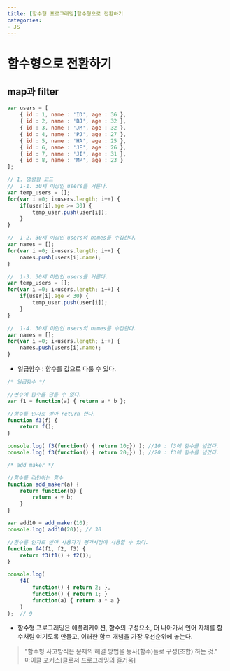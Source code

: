 ```yaml
---
title: [함수형 프로그래밍]함수형으로 전환하기
categories:
- JS
---
```

# 함수형으로 전환하기<br/>
## map과 filter<br/>
```javascript
var users = [
	{ id : 1, name : 'ID', age : 36 },
    { id : 2, name : 'BJ', age : 32 },
    { id : 3, name : 'JM', age : 32 },
    { id : 4, name : 'PJ', age : 27 },
    { id : 5, name : 'HA', age : 25 },
    { id : 6, name : 'JE', age : 26 },
    { id : 7, name : 'JI', age : 31 },
    { id : 8, name : 'MP', age : 23 }
];

// 1. 명령형 코드
//	1-1. 30세 이상인 users를 거른다.
var temp_users = [];
for(var i =0; i<users.length; i++) {
	if(user[i].age >= 30) {
    	temp_user.push(user[i]);
    }
}

//	1-2. 30세 이상인 users의 names를 수집한다.
var names = [];
for(var i =0; i<users.length; i++) {
	names.push(users[i].name);
}

//	1-3. 30세 미만인 users를 거른다.
var temp_users = [];
for(var i =0; i<users.length; i++) {
	if(user[i].age < 30) {
    	temp_user.push(user[i]);
    }
}

//	1-4. 30세 미만인 users의 names를 수집한다.
var names = [];
for(var i =0; i<users.length; i++) {
	names.push(users[i].name);
}


```

- 일급함수 : 함수를 값으로 다룰 수 있다.

```js
/* 일급함수 */

//변수에 함수를 담을 수 있다.
var f1 = function(a) { return a * b };

//함수를 인자로 받아 return 한다.
function f3(f) {
	return f();
}

console.log( f3(function() { return 10;}) ); //10 : f3에 함수를 넘겼다.
console.log( f3(function() { return 20;}) ); //20 : f3에 함수를 넘겼다.

/* add_maker */

//함수를 리턴하는 함수
function add_maker(a) {
	return function(b) {
		return a + b;
	}
}

var add10 = add_maker(10);
console.log( add10(20)); // 30

//함수를 인자로 받아 사용자가 평가시점에 사용할 수 있다.
function f4(f1, f2, f3) {
	return f3(f1() + f2());
}

console.log(
	f4(
		function() { return 2; },
    	function() { return 1; }
    	function(a) { return a * a }
	)
);	// 9
```

- 함수형 프로그래밍은 애플리케이션, 함수의 구성요소, 더 나아가서 언어 자체를 함수처럼 여기도록 만들고, 이러한 함수 개념을 가장 우선순위에 놓는다.<br/>
<blockquote>"함수형 사고방식은 문제의 해결 방법을 동사(함수)들로 구성(조합) 하는 것."
<br/>
마이클 포커스[클로저 프로그래밍의 즐거움]
</blockquote>
